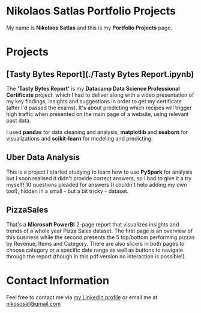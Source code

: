 # Nikolaos Satlas Portfolio Projects
My name is **Nikolaos Satlas** and this is my **Portfolio Projects** page.  
# Projects
## [Tasty Bytes Report](./Tasty Bytes Report.ipynb)
The **'Tasty Bytes Report'** is my **Datacamp Data Science Professional Certificate** project, which I had to deliver along with a video presentation of my key findings, insights and suggestions in order to get my certificate (after I'd passed the exams). It's about predicting which recipes will trigger high traffic when presented on the main page of a website, using relevant past data.

I used **pandas** for data cleaning and analysis, **matplotlib** and **seaborn** for visualizations and **scikit-learn** for modeling and predicting.
## Uber Data Analysis
This is a project I started studying to learn how to use **PySpark** for analysis but I soon realised it didn't provide correct answers, so I had to give it a try myself! 10 questions pleaded for answers (I couldn't help adding my own too!), hidden in a small - but a bit tricky - dataset.
## PizzaSales
That's a **Microsoft PowerBI** 2-page report that visualizes insights and trends of a whole year Pizza Sales dataset. The first page is an overview of this business while the second presents the 5 top/bottom performing pizzas by Revenue, Items and Category. There are also slicers in both pages to choose category or a specific date range as well as buttons to navigate through the report (though in this pdf version no interaction is possible!).
# Contact Information
Feel free to contact me via [my LinkedIn profile](www.linkedin.com/in/nikolaos-satlas-b23230275) or email me at nikososat@gmail.com
